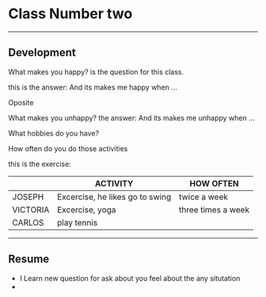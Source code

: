 # Class Number two
---

## Development

What makes you happy? is the question for this class.

this is the answer:
And its makes me happy when ...

Oposite

What makes you unhappy?
the answer:
And its makes me unhappy when ...

What hobbies do you have?

How often do you do those activities

this is the exercise:

|        |ACTIVITY                            |HOW OFTEN           |
|--------|------------------------------------|--------------------|
|JOSEPH  |Excercise, he likes go to swing     |twice a week        |
|VICTORIA|Excercise, yoga                     |three times a week  |
|CARLOS  |play tennis                         |                    |



---
## Resume

- I Learn new question for ask about you feel about the any situtation
- 
